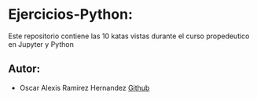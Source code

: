 # Ejercicios-Python:
Este repositorio contiene las 10 katas vistas durante el curso propedeutico en Jupyter y Python

## Autor: 
* Oscar Alexis Ramirez Hernandez [Github](https://github.com/AlexisRamirezHernandez)
